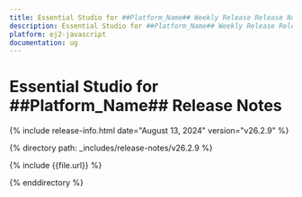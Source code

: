 ```yaml
---
title: Essential Studio for ##Platform_Name## Weekly Release Release Notes  
description: Essential Studio for ##Platform_Name## Weekly Release Release Notes  
platform: ej2-javascript
documentation: ug
---
```


# Essential Studio for ##Platform_Name##  Release Notes  

{% include release-info.html date="August 13, 2024"  version="v26.2.9" %}

{% directory path: _includes/release-notes/v26.2.9 %}

{% include {{file.url}} %}

{% enddirectory %}